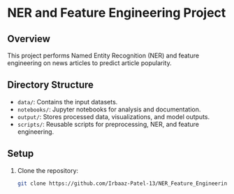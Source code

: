 # NER and Feature Engineering Project

## Overview

This project performs Named Entity Recognition (NER) and feature engineering on news articles to predict article popularity.

## Directory Structure

- `data/`: Contains the input datasets.
- `notebooks/`: Jupyter notebooks for analysis and documentation.
- `output/`: Stores processed data, visualizations, and model outputs.
- `scripts/`: Reusable scripts for preprocessing, NER, and feature engineering.

## Setup

1. Clone the repository:
   ```bash
   git clone https://github.com/Irbaaz-Patel-13/NER_Feature_Engineering.git
   ```
